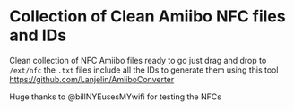 # Collection of Clean Amiibo NFC files and IDs

Clean collection of NFC Amiibo files ready to go just drag and drop to `/ext/nfc` the `.txt` files include all the IDs to generate them using this tool https://github.com/Lanjelin/AmiiboConverter

Huge thanks to @billNYEusesMYwifi for testing the NFCs